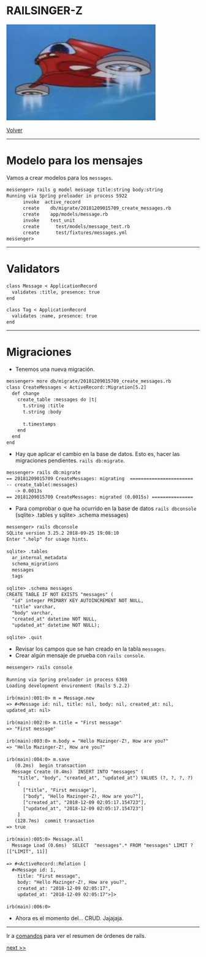 
# RAILSINGER-Z

![](images/nave.png)

[Volver](README.md)

---

# Modelo para los mensajes

Vamos a crear modelos para los `messages`.

```
messenger> rails g model message title:string body:string
Running via Spring preloader in process 5922
      invoke  active_record
      create    db/migrate/20181209015709_create_messages.rb
      create    app/models/message.rb
      invoke    test_unit
      create      test/models/message_test.rb
      create      test/fixtures/messages.yml
messenger>
```

---

# Validators

```
class Message < ApplicationRecord
  validates :title, presence: true
end
```

```
class Tag < ApplicationRecord
  validates :name, presence: true
end
```

---

# Migraciones

* Tenemos una nueva migración.

```
messenger> more db/migrate/20181209015709_create_messages.rb
class CreateMessages < ActiveRecord::Migration[5.2]
  def change
    create_table :messages do |t|
      t.string :title
      t.string :body

      t.timestamps
    end
  end
end
```

* Hay que aplicar el cambio en la base de datos. Esto es, hacer las migraciones pendientes. `rails db:migrate`.

```
messenger> rails db:migrate
== 20181209015709 CreateMessages: migrating  =======================
-- create_table(:messages)
   -> 0.0013s
== 20181209015709 CreateMessages: migrated (0.0015s) ===============

```

* Para comprobar o que ha ocurrido en la base de datos `rails dbconsole`
(sqlite> .tables y sqlite> .schema messages)

```
messenger> rails dbconsole
SQLite version 3.25.2 2018-09-25 19:08:10
Enter ".help" for usage hints.

sqlite> .tables
  ar_internal_metadata  
  schema_migrations   
  messages              
  tags                

sqlite> .schema messages
CREATE TABLE IF NOT EXISTS "messages" (
  "id" integer PRIMARY KEY AUTOINCREMENT NOT NULL,
  "title" varchar,
  "body" varchar,
  "created_at" datetime NOT NULL,
  "updated_at" datetime NOT NULL);

sqlite> .quit
```

* Revisar los campos que se han creado en la tabla `messages`.
* Crear algún mensaje de prueba con `rails console`.

```
messenger> rails console

Running via Spring preloader in process 6369
Loading development environment (Rails 5.2.2)

irb(main):001:0> m = Message.new
=> #<Message id: nil, title: nil, body: nil, created_at: nil, updated_at: nil>

irb(main):002:0> m.title = "First message"
=> "First message"

irb(main):003:0> m.body = "Hello Mazinger-Z!, How are you?"
=> "Hello Mazinger-Z!, How are you?"

irb(main):004:0> m.save
   (0.2ms)  begin transaction
  Message Create (0.4ms)  INSERT INTO "messages" (
    "title", "body", "created_at", "updated_at") VALUES (?, ?, ?, ?)
    [
      ["title", "First message"],
      ["body", "Hello Mazinger-Z!, How are you?"],
      ["created_at", "2018-12-09 02:05:17.154723"],
      ["updated_at", "2018-12-09 02:05:17.154723"]
    ]
   (128.7ms)  commit transaction
=> true

irb(main):005:0> Message.all
  Message Load (0.6ms)  SELECT  "messages".* FROM "messages" LIMIT ?  [["LIMIT", 11]]

=> #<ActiveRecord::Relation [
  #<Message id: 1,
    title: "First message",
    body: "Hello Mazinger-Z!, How are you?",
    created_at: "2018-12-09 02:05:17",
    updated_at: "2018-12-09 02:05:17">]>

irb(main):006:0>
```
* Ahora es el momento del... CRUD. Jajajaja.

---

Ir a [comandos](99-commands.md) para ver el resumen de órdenes de rails.

[next >>](16-crud.md)
